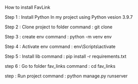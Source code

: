 How to install FavLink

Step 1 : Install Python
    In my project using Python vesion 3.9.7

Step 2 : Clone project to folder
  command : git clone

Step 3 : create env
  command : python -m venv env

Step 4 : Activate env
  command : env\Scripts\activate

Step 5 : Install lib
  command : pip install -r requirements.txt

step 6 : Go to folder fav_links
  command : cd fav_links

step : Run project
  command : python manage.py runserver
  
 
 
